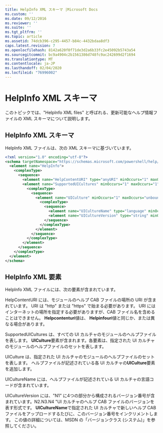 ```yaml
---
title: HelpInfo XML スキーマ |Microsoft Docs
ms.custom: ''
ms.date: 09/12/2016
ms.reviewer: ''
ms.suite: ''
ms.tgt_pltfrm: ''
ms.topic: article
ms.assetid: 74dcb396-c295-4457-b84c-4432bdaa8df3
caps.latest.revision: 7
ms.openlocfilehash: 8142a620f0f71de3d2a6b33fc2e45092b5743a54
ms.sourcegitcommit: bc9a4904c2b1561386d748fc9ac242699d2f1694
ms.translationtype: MT
ms.contentlocale: ja-JP
ms.lasthandoff: 02/04/2020
ms.locfileid: "76996002"
---
```

# <a name="helpinfo-xml-schema"></a>HelpInfo XML スキーマ

このトピックでは、"HelpInfo XML files" と呼ばれる、更新可能なヘルプ情報ファイルの XML スキーマについて説明します。

## <a name="helpinfo-xml-schema"></a>HelpInfo XML スキーマ

HelpInfo XML ファイルは、次の XML スキーマに基づいています。

```xml
<?xml version="1.0" encoding="utf-8"?>
<schema targetNamespace="https://schemas.microsoft.com/powershell/help/2010/05" xmlns="http://www.w3.org/2001/XMLSchema">
  <element name="HelpInfo">
    <complexType>
      <sequence>
        <element name="HelpContentURI" type="anyURI" minOccurs="1" maxOccurs="1" />
        <element name="SupportedUICultures" minOccurs="1" maxOccurs="1">
          <complexType>
            <sequence>
              <element name="UICulture" minOccurs="1" maxOccurs="unbounded">
                <complexType>
                  <sequence>
                    <element name="UICultureName" type="language" minOccurs="1" maxOccurs="1" />
                    <element name="UICultureVersion" type="string" minOccurs="1" maxOccurs="1" />
                  </sequence>
                </complexType>
              </element>
            </sequence>
          </complexType>
        </element>
      </sequence>
    </complexType>
  </element>
</schema>
```

## <a name="helpinfo-xml-elements"></a>HelpInfo XML 要素

HelpInfo XML ファイルには、次の要素が含まれています。

HelpContentURI には、モジュールのヘルプ CAB ファイルの場所の URI が含まれています。 URI は "http" または "https" で始まる必要があります。 URI にはインターネットの場所を指定する必要がありますが、CAB ファイル名を含めることはできません。 **Helpcontenturi**値は、 **Helpinfouri**値と同じか、または異なる場合があります。

SupportedUICultures は、すべての UI カルチャのモジュールのヘルプファイルを表します。 **UICulture**要素が含まれます。各要素は、指定された UI カルチャのモジュールのヘルプファイルのセットを表します。

UICulture は、指定された UI カルチャのモジュールのヘルプファイルのセットを表します。 ヘルプファイルが記述されている各 UI カルチャの**UICulture**要素を追加します。

UICultureName には、ヘルプファイルが記述されている UI カルチャの言語コードが含まれています。

UICultureVersion には、"N1" に4つの部分から構成されるバージョン番号が含まれています。N2.N3.N4 "UI カルチャのヘルプ CAB ファイルのバージョンを表す形式です。 **UICultureName**で指定された UI カルチャで新しいヘルプ CAB ファイルをアップロードするたびに、このバージョン番号をインクリメントします。 この値の詳細については、MSDN の「バージョンクラス (システム)」を参照してください。